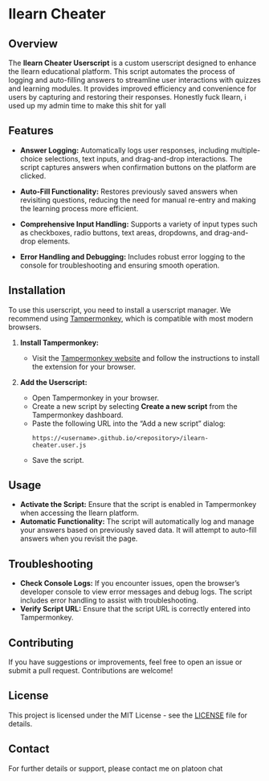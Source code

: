 # Ilearn Cheater

## Overview

The **Ilearn Cheater Userscript** is a custom userscript designed to enhance the Ilearn educational platform. This script automates the process of logging and auto-filling answers to streamline user interactions with quizzes and learning modules. It provides improved efficiency and convenience for users by capturing and restoring their responses. Honestly fuck Ilearn, i used up my admin time to make this shit for yall

## Features

- **Answer Logging:** Automatically logs user responses, including multiple-choice selections, text inputs, and drag-and-drop interactions. The script captures answers when confirmation buttons on the platform are clicked.
  
- **Auto-Fill Functionality:** Restores previously saved answers when revisiting questions, reducing the need for manual re-entry and making the learning process more efficient.

- **Comprehensive Input Handling:** Supports a variety of input types such as checkboxes, radio buttons, text areas, dropdowns, and drag-and-drop elements.

- **Error Handling and Debugging:** Includes robust error logging to the console for troubleshooting and ensuring smooth operation.

## Installation

To use this userscript, you need to install a userscript manager. We recommend using [Tampermonkey](https://www.tampermonkey.net/), which is compatible with most modern browsers.

1. **Install Tampermonkey:**
   - Visit the [Tampermonkey website](https://www.tampermonkey.net/) and follow the instructions to install the extension for your browser.

2. **Add the Userscript:**
   - Open Tampermonkey in your browser.
   - Create a new script by selecting **Create a new script** from the Tampermonkey dashboard.
   - Paste the following URL into the “Add a new script” dialog:
     ```
     https://<username>.github.io/<repository>/ilearn-cheater.user.js
     ```
   - Save the script.

## Usage

- **Activate the Script:** Ensure that the script is enabled in Tampermonkey when accessing the Ilearn platform.
- **Automatic Functionality:** The script will automatically log and manage your answers based on previously saved data. It will attempt to auto-fill answers when you revisit the page.

## Troubleshooting

- **Check Console Logs:** If you encounter issues, open the browser’s developer console to view error messages and debug logs. The script includes error handling to assist with troubleshooting.
- **Verify Script URL:** Ensure that the script URL is correctly entered into Tampermonkey.

## Contributing

If you have suggestions or improvements, feel free to open an issue or submit a pull request. Contributions are welcome!

## License

This project is licensed under the MIT License - see the [LICENSE](LICENSE) file for details.

## Contact

For further details or support, please contact me on platoon chat

